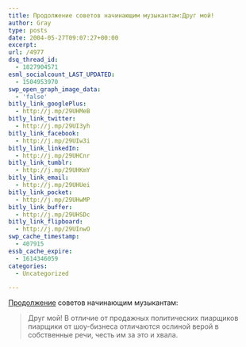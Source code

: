 ```yaml
---
title: Продолжение советов начинающим музыкантам:Друг мой!
author: Gray
type: posts
date: 2004-05-27T09:07:27+00:00
excerpt:
url: /4977
dsq_thread_id:
  - 1827904571
esml_socialcount_LAST_UPDATED:
  - 1504953970
swp_open_graph_image_data:
  - 'false'
bitly_link_googlePlus:
  - http://j.mp/29UHMeB
bitly_link_twitter:
  - http://j.mp/29UI3yh
bitly_link_facebook:
  - http://j.mp/29UIw3i
bitly_link_linkedIn:
  - http://j.mp/29UHCnr
bitly_link_tumblr:
  - http://j.mp/29UHKmY
bitly_link_email:
  - http://j.mp/29UHUei
bitly_link_pocket:
  - http://j.mp/29UHwMP
bitly_link_buffer:
  - http://j.mp/29UHSDc
bitly_link_flipboard:
  - http://j.mp/29UInwO
swp_cache_timestamp:
  - 407915
essb_cache_expire:
  - 1614346059
categories:
  - Uncategorized

---
```








<a href="http://www.livejournal.com/users/artem_r/61312.html" target="_blank">Продолжение</a> советов начинающим музыкантам:

> Друг мой! В отличие от продажных политических пиарщиков пиарщики от шоу-бизнеса отличаются ослиной верой в собственные речи, честь им за это и хвала.